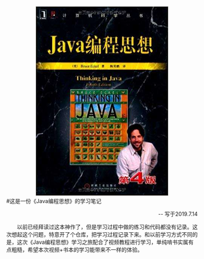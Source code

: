 <div align='center'><img src='https://github.com/theanswer910725/ThinkingInJava/blob/master/resources/timg.jpg' /></div>
#这是一份《Java编程思想》的学习笔记
<p align='right'>-- 写于2019.7.14</p>
　　以前已经拜读过这本神作了，但是学习过程中做的练习和代码都没有记录。这次想起这个问题，特意开了个仓库，把学习过程记录下来。和以前学习方式不同的是，这次《Java编程思想》学习之旅配合了视频教程进行学习，单纯啃书实属有点粗糙，希望本次视频+书本的学习能带来不一样的体验。
